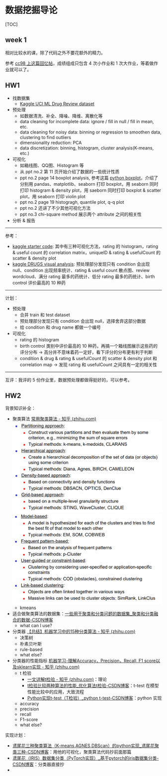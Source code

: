# 数据挖掘导论

[TOC]

## week 1

相对比较水的课，除了代码之外不要花额外的精力。

参考 [cc98 上这篇回忆帖](https://www.cc98.org/topic/5643195)，成绩组成只包含 4 次小作业和 1 次大作业，等着做作业就可以了。

## HW1

- 找数据集
    - [Kaggle UCI ML Drug Review dataset](https://www.kaggle.com/datasets/jessicali9530/kuc-hackathon-winter-2018/)
- 预处理
    - 如数据清洗、补全、降噪、降维、离散化等
    - data cleaning for incomplete data: ignore / fill in null / fill in mean, etc.
    - data cleaning for noisy data: binning or regression to smoothen data, clustering to find outliers
    - dimensionality reduction: PCA
    - data discretization: binning, histogram, cluster analysis(K-means, etc.)
- 可视化
    - 如箱线图、QQ图、Histogram 等
    - 从 ppt no.2 第 11 页开始介绍了数据的一些统计性质
    - ppt no.2 page 14 boxplot analysis, 参考这篇 [python boxplot](https://www.machinelearningplus.com/plots/python-boxplot/)，介绍了分别用 pandas、matplotlib、seaborn 打印 boxplot，用 seaborn 同时打印 histogram & density plot，用 saeborn 同时打印 boxplot & scatter plot，用 seaborn 打印 violin plot
    - ppt no.2 page 19 histogragh, quantile plot, q-q plot
    - ppt no.2 还讲了不少其他可视化方法
    - ppt no.3 chi-square method 展示两个 attribute 之间的相关性
- 分析 & 报告

---

参考：

- [kaggle starter code](https://www.kaggle.com/code/toiyeuem/starter-uci-ml-drug-review-dataset-08ecc634-6): 其中有三种可视化方法，rating 的 histogram，rating & useful count 的 correlation matrix，uniqueID & rating & usefulCount 的 scatter & density plot
- [kaggle DRUGS visual analysis](https://www.kaggle.com/code/umairziact/drugs-reviews-visual-analysis): 预处理部分发现只有 condition 会出现 null、condition 出现频率统计、rating & useful count 散点图、review wordcloud、满分 rating 最多的药统计、低分 rating 最多的药统计、birth control 评价最高的 10 种药

---

计划：

- 预处理
    - 合并 train 和 test dataset
    - 预处理部分发现只有 condition 会出现 null，选择舍弃这部分数据
    - 给 condition 和 drug name 都做一个编号
- 可视化
    - rating 的 histogram
    - birth control 类别中评价最高的 10 种药，再搞一个箱线图展示这些药的评分分布 -> 高分并不意味着药一定好，看下评分的分布更有利于判断
    - condition & drug & rating & usefulCount 的 scatter & density plot 和 correlation map -> 发现 rating 和 usefulCount 之间具有一定的相关性

---

互评：我评的 5 份作业里，数据预处理都做得挺好的，可以参考。

## HW2

背景知识补全：

- 聚类算法 [常用聚类算法 - 知乎 (zhihu.com)](https://zhuanlan.zhihu.com/p/104355127)![image-20240521144540755](数据挖掘_imgs/image-20240521144540755.png) ![image-20240521144555594](数据挖掘_imgs/image-20240521144555594.png) 
    - kmeans
- 适合做聚类算法的数据集：[一些用于聚类和分类问题的数据集_聚类和分类融合的数据-CSDN博客](https://blog.csdn.net/shengchaohua163/article/details/81630166)
    - what can I use?
- 分类器 [【总结】机器学习中的15种分类算法 - 知乎 (zhihu.com)](https://zhuanlan.zhihu.com/p/670580110)
    - 决策树
    - 朴素贝叶斯
    - rule-based
    - what else?
- 分类器的性能指标 [机器学习-理解Accuracy，Precision，Recall, F1 score以及sklearn实现 - 知乎 (zhihu.com)](https://zhuanlan.zhihu.com/p/405658103)
    - t 检验 
      - [一文详解t检验 - 知乎 (zhihu.com)](https://zhuanlan.zhihu.com/p/138711532)：理论
      - [t检验比较两种算法的性能_优化算法t检验-CSDN博客](https://blog.csdn.net/zyxhangiian123456789/article/details/86089872)：t-test 在模型性能比较中的应用，大致流程
      - [Python实现t-test（T检验）_python t-test-CSDN博客](https://blog.csdn.net/m0_59773145/article/details/119257810)：python 实现
    - accuracy
    - precision
    - recall
    - F1-score
    - what else?



实现计划：

- [鸢尾花三种聚类算法（K-means,AGNES,DBScan）的python实现_鸢尾花聚类三种-CSDN博客](https://blog.csdn.net/weixin_42134141/article/details/80413598)：用他的可视化，聚类算法代码抄前面那篇
- [鸢尾花（IRIS）数据集分类（PyTorch实现）_基于pytorch的iris数据集分类-CSDN博客](https://blog.csdn.net/qq_45152498/article/details/128990009)：分类器直接抄
- 



